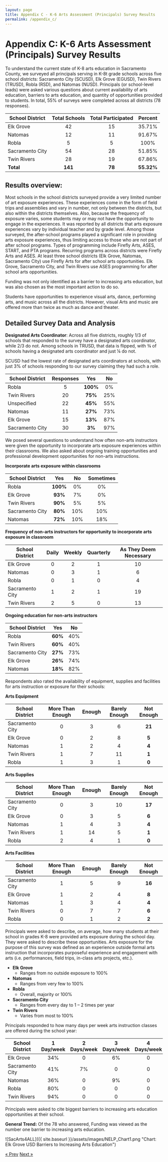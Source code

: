 ```yaml
---
layout: page
title: Appendix C - K-6 Arts Assessment (Principals) Survey Results
permalink: /appendix_c/
---
```


# Appendix C: K-6 Arts Assessment (Principals) Survey Results

To understand the current state of K-8 arts education in Sacramento County, we surveyed all principals serving in K-8t grade schools across five school districts: Sacramento City (SCUSD), Elk Grove (EGUSD), Twin Rivers (TRUSD), Robla (RSD), and Natomas (NUSD). Principals (or school-level leads) were asked various questions about current availability of arts education, barriers to arts education, and quantity of opportunities provided to students. In total, 55% of surveys were completed across all districts (78 responses).
  
| School District | Total Schools | Total Participated | Percent  |
| -------  |:-------------:|:------------------:|:--------:|
| Elk Grove | 42 | 15 | 35.71% |
| Natomas  | 12 | 11 | 91.67% |
| Robla  | 5 | 5 | 100% |
| Sacramento City  | 54 | 28 | 51.85% |
| Twin Rivers  | 28 | 19 | 67.86% |
| **Total** | **141** | **78** | **55.32%** |


## Results overview:

Most schools in the school districts surveyed provide a very limited number of art exposure experiences. These experiences come in the form of field trips and assemblies and vary in number, not only between the districts, but also within the districts themselves. Also, because the frequency of exposure varies, some students may or may not have the opportunity to engage in the experiences. It was reported by all districts that arts exposure experiences vary by individual teacher and by grade level. Among those surveyed, the after-school programs played a significant role in providing arts exposure experiences, thus limiting access to those who are not part of after school programs. Types of programming include Firefly Arts, ASES, START, and PTA programs. Recurring programs across districts were Firefly Arts and ASES. At least three school districts (Elk Grove, Natomas, Sacramento City) use Firefly Arts for after school arts opportunities. Elk Grove, Sacramento City, and Twin Rivers use ASES programming for after school arts opportunities.

Funding was not only identified as a barrier to increasing arts education, but was also chosen as the most important action to do so. 

Students have opportunities to experience visual arts, dance, performing arts, and music across all the districts. However, visual Arts and music are offered more than twice as much as dance and theater.

## Detailed Survey Data and Analysis

**Designated Arts Coordinator**:  Across all five districts, roughly 1/3 of schools that responded to the survey have a designated arts coordinator, while 2/3 do not. Among schools in TRUSD, that data is flipped, with ¾ of schools having a designated arts coordinator and just ¼ do not.

SCUSD had the lowest rate of designated arts coordinators at schools, with just 3% of schools responding to our survey claiming they had such a role.

| School District | Responses | **Yes** | No |
| ---------------------  |:---------:|:---:|:---:|
| Robla  | 5 | **100%** | 0% |
| Twin Rivers  | 20 | **75%** | 25% |
| Unspecified | 22 | **45%** | 55% |
| Natomas  | 11 | **27%** | 73% |
| Elk Grove  | 15 | **13%** | 87% |
| Sacramento City  | 30 | **3%** | 97% |

We posed several questions to understand how often non-arts instructors were given the opportunity to incorporate arts exposure experiences within their classrooms. We also asked about ongoing training opportunities and professional development opportunities for non-arts instructions. 

**Incorporate arts exposure within classrooms**

| School District | **Yes** | No | Sometimes |
| ---------------------  |:---:|:---:|:--------:|
| Robla               | **100%** | 0% | 0% |
| Elk Grove           | **93%** | 7% | 0% |
| Twin Rivers         | **90%** | 5% | 5% |
| Sacramento City     | **80%** | 10% | 10% |
| Natomas             | **72%** | 10% | 18% |

**Frequency of non-arts instructors for opportunity to incorporate arts exposure in classroom**

| School District | Daily | Weekly | Quarterly | As They Deem Necessary |
| ---------------------  |:---:|:---:|:--------:| :--------------------------:|
| Elk Grove           | 0 | 2 | 1 | 10 |
| Natomas             | 0 | 3 | 1 | 6 |
| Robla               | 0 | 1 | 0 | 4 |
| Sacramento City     | 1 | 2 | 1 | 19 |
| Twin Rivers         | 2 | 5 | 0 | 13 |

**Ongoing education for non-arts instructors**

| School District | **Yes** | No |
| ---------------------  |:---:|:---:|
| Robla               | **60%** | 40% |
| Twin Rivers         | **60%** | 40% |
| Sacramento City     | **27%** | 73% |
| Elk Grove           | **26%** | 74% |
| Natomas             | **18%** | 82% |

Respondents also rated the availability of equipment, supplies and facilities for arts instruction or exposure for their schools:

**Arts Equipment**

| School District | More Than Enough | Enough | Barely Enough | **Not Enough** |
| ---------------------  |:---:|:---:|:--------:| :--------------------------:|
| Sacramento City     | 0 | 3 | 6 | **21** |
| Elk Grove           | 0 | 2 | 8 | **5** |
| Natomas             | 1 | 2 | 4 | **4** |
| Twin Rivers         | 1 | 7 | 11 | **1** |
| Robla               | 1 | 3 | 1 | **0** |


**Arts Supplies**

| School District | More Than Enough | Enough | Barely Enough | **Not Enough** |
| ---------------------  |:---:|:---:|:--------:| :--------------------------:|
| Sacramento City     | 0 | 3 | 10 | **17** |
| Elk Grove           | 0 | 3 | 5 | **6** |
| Natomas             | 1 | 4 | 3 | **4** |
| Twin Rivers         | 1 | 14 | 5 | **1** |
| Robla               | 2 | 4 | 1 | **0** |


**Arts Facilities**

| School District | More Than Enough | Enough | Barely Enough | **Not Enough** |
| ---------------------  |:---:|:---:|:--------:| :--------------------------:|
| Sacramento City     | 1 | 5 | 9 | **16** |
| Elk Grove           | 1 | 2 | 4 | **8** |
| Natomas             | 1 | 3 | 4 | **4** |
| Twin Rivers         | 0 | 7 | 7 | **6** |
| Robla               | 0 | 1 | 2 | **2** |
       
       
Principals were asked to describe, on average, how many students at their school in grades K-8 were provided arts exposure during the school day. They were asked to describe these opportunities. Arts exposure for the purpose of this survey was defined as an experience outside formal arts instruction that incorporates purposeful experience and engagement with arts (i.e. performances, field trips, in-class arts projects, etc.).

* **Elk Grove** 
  * Ranges from no outside exposure to 100%
* **Natomas** 
  * Ranges from very few to 100%
* **Robla** 
  * Overall, majority or 100%
* **Sacramento City** 
  * Ranges from every day to 1 – 2 times per year
* **Twin Rivers** 
  * Varies from most to 100%

Principals responded to how many days per week arts instruction classes are offered during the school year:

| School District | 1 Day/week | 2 Days/week | 3 Days/week | 4 Days/week | 5 Days/week | **None** |
| ----------------|:----------:|:-----------:|:-----------:|:----------:|:----------:| :----------:|
| Elk Grove           | 34% | 0 | 6% | 0 | 0 | **60%** |
| Sacramento City     | 41% | 7% | 0 | 0 | 4% | **48%** |
| Natomas             | 36% | 0 | 9% | 0 | 9% | **45%** |
| Robla               | 80% | 0 | 0 | 0 | 0 | **20%** |
| Twin Rivers         | 94% | 0 | 0 | 0 | 6% | **0** |

Principals were asked to cite biggest barriers to increasing arts education opportunities at their school.

**General Trend:**
Of the 78 who answered, Funding was viewed as the number one barrier to increasing arts education. 

![SacArts4ALL]({{ site.baseurl }}/assets/images/NELP_Chart1.png "Chart: Elk Grove USD Barriers to Increasing Arts Education")


<!-- Pagination -->
<div class="pagination">
  <a class="pagination-item older" href="{{ site.baseurl }}/appendix_b">&laquo; Prev</a>
  <a class="pagination-item newer" href="{{ site.baseurl }}/appendix_d">Next &raquo;</a>
</div>
